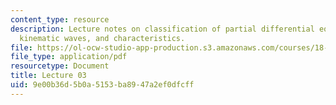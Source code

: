 ```yaml
---
content_type: resource
description: Lecture notes on classification of partial differential equations, examples,
  kinematic waves, and characteristics.
file: https://ol-ocw-studio-app-production.s3.amazonaws.com/courses/18-306-advanced-partial-differential-equations-with-applications-fall-2009/9e00b36d5b0a5153ba8947a2ef0dfcff_MIT18_306f09_lec03.pdf
file_type: application/pdf
resourcetype: Document
title: Lecture 03
uid: 9e00b36d-5b0a-5153-ba89-47a2ef0dfcff
---
```

